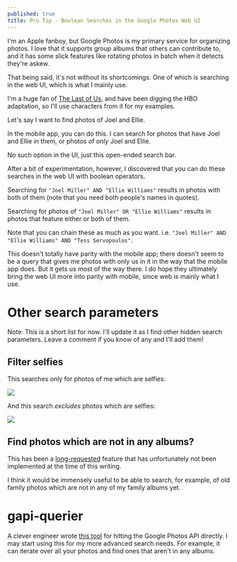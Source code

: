 ```yaml
---
published: true
title: Pro Tip - Boolean Searches in the Google Photos Web UI
---
```


I'm an Apple fanboy, but Google Photos is my primary service for organizing photos. I love that it
supports group albums that others can contribute to, and it has some slick features like
rotating photos in batch when it detects they're askew.

That being said, it's not without its shortcomings. One of which is searching in the web UI, which is what I mainly use.

I'm a huge fan of [The Last of Us](https://www.imdb.com/title/tt2140553/),
and have been digging the HBO adaptation, so I'll use characters from it for my examples.

Let's say I want to find photos of Joel and Ellie.

In the mobile app, you can do this. I can search for photos that have Joel and Ellie in them, or photos of _only_
Joel and Ellie.

No such option in the UI, just this open-ended search bar.

After a bit of experimentation, however, I discovered that you can do
these searches in the web UI with boolean operators.

Searching for `"Joel Miller" AND "Ellie Williams"` results in photos with both of them (note that you need both people's names in
quotes).

Searching for photos of `"Joel Miller" OR "Ellie Williams"` results in photos that feature either or both of them.

Note that you can chain these as much as you want. i.e. `"Joel Miller" AND "Ellie Williams" AND "Tess Servopoulos"`.

This doesn't totally have parity with the mobile app; there doesn't seem to be a query that gives me photos with
only us in it in the way that the mobile app does. But it gets us most of the way there. 
I do hope they ultimately bring the web UI more into parity with mobile, since web is mainly what I use.

# Other search parameters

Note: This is a short list for now. I'll update it as I find other
hidden search parameters. Leave a comment if you know of any and I'll 
add them!

## Filter selfies

This searches only for photos of me which are selfies:

![]({{site.cdn_path}}/2023/01/23/selfie_filter.png)

And this search _excludes_ photos which are selfies:

![]({{site.cdn_path}}/2023/01/23/no_selfie_filter.png)

## Find photos which are not in any albums?

This has been a [long-requested](https://support.google.com/photos/forum/AAAAzDQC9KEYao5yh8z-us/?hl=en&gpf=%23!topic%2Fphotos%2FYao5yh8z-us)
feature that has unfortunately not been implemented at the time of this writing.

I think it would be immensely useful to be able to search, for example, of 
old family photos which are not in any of my family albums yet.

# gapi-querier

A clever engineer wrote [this tool](https://github.com/jonagh/gapi-querier) for 
hitting the Google Photos API directly. I may start using this for my more advanced search 
needs. For example, it can iterate over all your photos and find ones that aren't in any albums.
